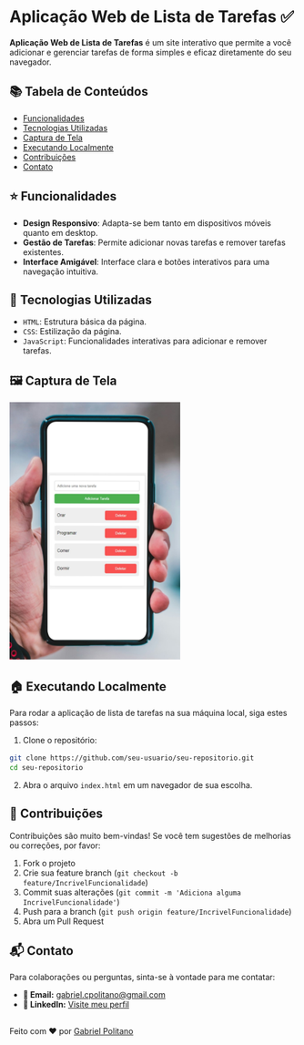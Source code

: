
# Aplicação Web de Lista de Tarefas ✅

**Aplicação Web de Lista de Tarefas** é um site interativo que permite a você adicionar e gerenciar tarefas de forma simples e eficaz diretamente do seu navegador.

## 📚 Tabela de Conteúdos

- [Funcionalidades](#funcionalidades)
- [Tecnologias Utilizadas](#tecnologias-utilizadas)
- [Captura de Tela](#captura-de-tela)
- [Executando Localmente](#executando-localmente)
- [Contribuições](#contribuições)
- [Contato](#contato)

## ⭐ Funcionalidades

- **Design Responsivo**: Adapta-se bem tanto em dispositivos móveis quanto em desktop.
- **Gestão de Tarefas**: Permite adicionar novas tarefas e remover tarefas existentes.
- **Interface Amigável**: Interface clara e botões interativos para uma navegação intuitiva.

## 🚀 Tecnologias Utilizadas

- `HTML`: Estrutura básica da página.
- `CSS`: Estilização da página.
- `JavaScript`: Funcionalidades interativas para adicionar e remover tarefas.

## 🖼️ Captura de Tela

<img src="https://github.com/gabrielcpolitano/Lista_Tarefas/blob/main/listaTarefas.png" width="300" height="452">


## 🏠 Executando Localmente

Para rodar a aplicação de lista de tarefas na sua máquina local, siga estes passos:

1. Clone o repositório:
```bash
git clone https://github.com/seu-usuario/seu-repositorio.git
cd seu-repositorio
```

2. Abra o arquivo `index.html` em um navegador de sua escolha.

## 👋 Contribuições

Contribuições são muito bem-vindas! Se você tem sugestões de melhorias ou correções, por favor:
1. Fork o projeto
2. Crie sua feature branch (`git checkout -b feature/IncrivelFuncionalidade`)
3. Commit suas alterações (`git commit -m 'Adiciona alguma IncrivelFuncionalidade'`)
4. Push para a branch (`git push origin feature/IncrivelFuncionalidade`)
5. Abra um Pull Request

## 📬 Contato

Para colaborações ou perguntas, sinta-se à vontade para me contatar:

- **📧 Email:** [gabriel.cpolitano@gmail.com](mailto:gabriel.cpolitano@gmail.com)
- **💼 LinkedIn:** [Visite meu perfil](https://www.linkedin.com/in/gabriel-correia-politano-a30335302/)

## 
Feito com ❤️ por [Gabriel Politano](https://github.com/gabrielcpolitano)
